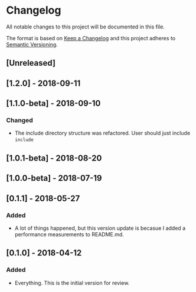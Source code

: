 # Changelog
All notable changes to this project will be documented in this file.

The format is based on [Keep a Changelog](http://keepachangelog.com/en/1.0.0/)
and this project adheres to [Semantic Versioning](http://semver.org/spec/v2.0.0.html).

## [Unreleased]

## [1.2.0] - 2018-09-11

## [1.1.0-beta] - 2018-09-10
### Changed
 - The include directory structure was refactored. User should just include `include`

## [1.0.1-beta] - 2018-08-20

## [1.0.0-beta] - 2018-07-19

## [0.1.1] - 2018-05-27
### Added
 - A lot of things happened, but this version update is becasue I added a performance measurements to README.md.

## [0.1.0] - 2018-04-12
### Added
 - Everything. This is the initial version for review.